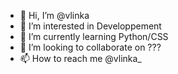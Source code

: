- 👋 Hi, I’m @vlinka
- 👀 I’m interested in Developpement 
- 🌱 I’m currently learning Python/CSS
- 💞️ I’m looking to collaborate on ???
- 📫 How to reach me @vlinka_

<!---
vlinka/vlinka is a ✨ special ✨ repository because its `README.md` (this file) appears on your GitHub profile.
You can click the Preview link to take a look at your changes.
--->
